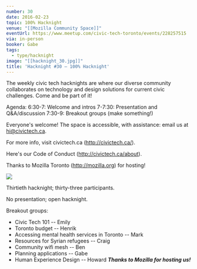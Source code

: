 ```yaml
---
number: 30
date: 2016-02-23
topic: 100% Hacknight
venue: "[[Mozilla Community Space]]"
eventUrl: https://www.meetup.com/civic-tech-toronto/events/228257515
via: in-person
booker: Gabe
tags:
  - type/hacknight
image: "[[hacknight_30.jpg]]"
title: 'Hacknight #30 – 100% Hacknight'
---
```


The weekly civic tech hacknights are where our diverse community collaborates on technology and design solutions for current civic challenges. Come and be part of it!

Agenda:
6:30-7: Welcome and intros
7-7:30: Presentation and Q&A/discussion
7:30-9: Breakout groups (make something!)

Everyone's welcome! The space is accessible, with assistance: email us at hi@civictech.ca.

For more info, visit civictech.ca (http://civictech.ca/).

Here's our Code of Conduct (http://civictech.ca/about).

Thanks to Mozilla Toronto (http://mozilla.org) for hosting!



![](https://mlydg0vejq30.i.optimole.com/w:800/h:600/q:mauto/f:best/https://civictech.ca/wp-content/uploads/2016/02/IMG_20160223_195009.jpg)

Thirtieth hacknight; thirty-three participants.

No presentation; open hacknight.

Breakout groups:
-   Civic Tech 101 -- Emily
-   Toronto budget -- Henrik
-   Accessing mental health services in Toronto -- Mark
-   Resources for Syrian refugees -- Craig
-   Community wifi mesh -- Ben
-   Planning applications -- Gabe
-   Human Experience Design -- Howard
***Thanks to Mozilla for hosting us!***